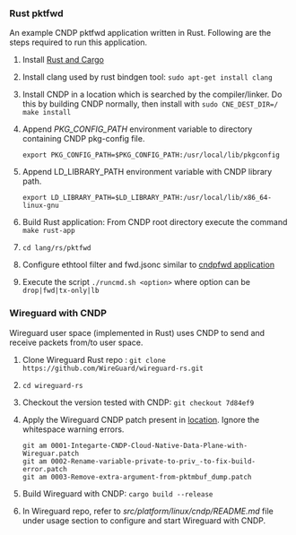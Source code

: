 ### Rust pktfwd

An example CNDP pktfwd application written in Rust. Following are the steps required to run this
application.

1. Install [Rust and Cargo](https://doc.rust-lang.org/cargo/getting-started/installation.html)

2. Install clang used by rust bindgen tool: `sudo apt-get install clang`

3. Install CNDP in a location which is searched by the compiler/linker. Do this by building CNDP
normally, then install with `sudo CNE_DEST_DIR=/ make install`

4. Append *PKG_CONFIG_PATH* environment variable to directory containing CNDP pkg-config file.

   `export PKG_CONFIG_PATH=$PKG_CONFIG_PATH:/usr/local/lib/pkgconfig`

5. Append LD_LIBRARY_PATH environment variable with CNDP library path.

   `export LD_LIBRARY_PATH=$LD_LIBRARY_PATH:/usr/local/lib/x86_64-linux-gnu`

6. Build Rust application: From CNDP root directory execute the command `make rust-app`

7. `cd lang/rs/pktfwd`

8. Configure ethtool filter and fwd.jsonc similar to [cndpfwd application](../../INSTALL.md#cndpfwd)

9. Execute the script `./runcmd.sh <option>` where option can be `drop|fwd|tx-only|lb`

### Wireguard with CNDP

Wireguard user space (implemented in Rust) uses CNDP to send and receive packets from/to user space.

1. Clone Wireguard Rust repo : `git clone https://github.com/WireGuard/wireguard-rs.git`

2. `cd wireguard-rs`

3. Checkout the version tested with CNDP: `git checkout 7d84ef9`

4. Apply the Wireguard CNDP patch present in [location](./wireguard/patch). Ignore the whitespace warning errors.

   `git am 0001-Integarte-CNDP-Cloud-Native-Data-Plane-with-Wireguar.patch`\
   `git am 0002-Rename-variable-private-to-priv_-to-fix-build-error.patch`\
   `git am 0003-Remove-extra-argument-from-pktmbuf_dump.patch`

5. Build Wireguard with CNDP: `cargo build --release`
6. In Wireguard repo, refer to *src/platform/linux/cndp/README.md* file under usage section to configure and start Wireguard with CNDP.
